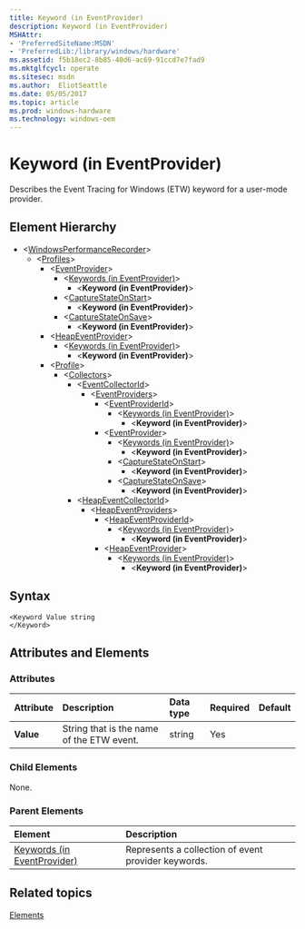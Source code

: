 ```yaml
---
title: Keyword (in EventProvider)
description: Keyword (in EventProvider)
MSHAttr:
- 'PreferredSiteName:MSDN'
- 'PreferredLib:/library/windows/hardware'
ms.assetid: f5b18ec2-8b85-40d6-ac69-91ccd7e7fad9
ms.mktglfcycl: operate
ms.sitesec: msdn
ms.author:  EliotSeattle
ms.date: 05/05/2017
ms.topic: article
ms.prod: windows-hardware
ms.technology: windows-oem
---
```



# Keyword (in EventProvider)

Describes the Event Tracing for Windows (ETW) keyword for a user-mode provider.


## Element Hierarchy

* \<[WindowsPerformanceRecorder](windowsperformancerecorder.md)\>
  * \<[Profiles](profiles.md)\>
    * \<[EventProvider](eventprovider.md)\>
      * \<[Keywords (in EventProvider)](keywords--in-eventprovider-.md)\>
        * \<**Keyword (in EventProvider)**\>
      * \<[CaptureStateOnStart](capturestateonstart.md)\>
        * \<**Keyword (in EventProvider)**\>
      * \<[CaptureStateOnSave](capturestateonsave.md)\>
        * \<**Keyword (in EventProvider)**\>
    * \<[HeapEventProvider](heapeventprovider.md)\>
      * \<[Keywords (in EventProvider)](keywords--in-eventprovider-.md)\>
        * \<**Keyword (in EventProvider)**\>
    * \<[Profile](profile-wpr.md)\>
      * \<[Collectors](collectors.md)\>
        * \<[EventCollectorId](eventcollectorid.md)\>
          * \<[EventProviders](eventproviders.md)\>
            * \<[EventProviderId](eventproviderid.md)\>
              * \<[Keywords (in EventProvider)](keywords--in-eventprovider-.md)\>
                * \<**Keyword (in EventProvider)**\>
            * \<[EventProvider](eventprovider.md)\>
              * \<[Keywords (in EventProvider)](keywords--in-eventprovider-.md)\>
                * \<**Keyword (in EventProvider)**\>
              * \<[CaptureStateOnStart](capturestateonstart.md)\>
                * \<**Keyword (in EventProvider)**\>
              * \<[CaptureStateOnSave](capturestateonsave.md)\>
                * \<**Keyword (in EventProvider)**\>
        * \<[HeapEventCollectorId](heapeventcollectorid.md)\>
          * \<[HeapEventProviders](heapeventproviders.md)\>
            * \<[HeapEventProviderId](heapeventproviderid.md)\>
              * \<[Keywords (in EventProvider)](keywords--in-eventprovider-.md)\>
                * \<**Keyword (in EventProvider)**\>
            * \<[HeapEventProvider](heapeventprovider.md)\>
              * \<[Keywords (in EventProvider)](keywords--in-eventprovider-.md)\>
                * \<**Keyword (in EventProvider)**\>


## Syntax

```
<Keyword Value string
</Keyword>
```


## Attributes and Elements


### Attributes

| Attribute | Description                               | Data type | Required | Default |
| :-------- | :---------------------------------------- | :-------- | :------- | :------ |
| **Value** | String that is the name of the ETW event. | string    | Yes      |         |


### Child Elements

None.


### Parent Elements

| Element                                                       | Description                                         |
| :------------------------------------------------------------ | :-------------------------------------------------- |
| [Keywords (in EventProvider)](keywords--in-eventprovider-.md) | Represents a collection of event provider keywords. |


## Related topics

[Elements](elements.md)

